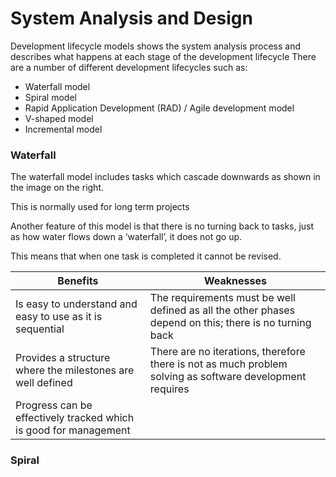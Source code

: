 # System Analysis and Design

Development lifecycle models shows the system analysis process and describes what happens at each stage of the development lifecycle
There are a number of different development lifecycles such as:
* Waterfall model
* Spiral model
* Rapid Application Development (RAD) / Agile development model
* V-shaped model
* Incremental model

### Waterfall
The waterfall model includes tasks which cascade downwards as shown in the image on the right.

This is normally used for long term projects

Another feature of this model is that there is no turning back to tasks, just as how water flows down a ‘waterfall’, it does not go up.

This means that when one task is completed it cannot be revised.

Benefits | Weaknesses
---------|------
Is easy to understand and easy to use as it is sequential | The requirements must be well defined as all the other phases depend on this; there is no turning back
Provides a structure where the milestones are well defined | There are no iterations, therefore there is not as much problem solving as software development requires
Progress can be effectively tracked which is good for management | 

### Spiral

